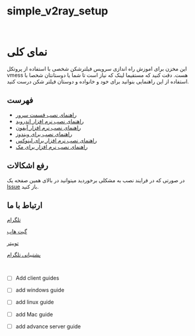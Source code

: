# simple_v2ray_setup

&rlm;
#  نمای کلی

این مخزن برای اموزش راه اندازی سرویس فیلترشکن شخصی با استفاده از پروتکل vmess هست. دقت کنید که مستقیما لینک که نیاز است تا شما یا دوستانتان شخصا با استفاده از این راهنمایی بنوانید برای خود و خانواده و دوستان فیلتر شکن درست کنید. 

## فهرست

* [راهنمای نصب قسمت سرور](./contents/ServerSide/ServerSide.md)
* [راهنمای نصب نرم افزار اندروید](./Guides/readme.md)
* [راهنمای نصب نرم افزار آیفون](./Guides/readme.md)
* [راهنمای نصب برای ویندوز](./Guides/readme.md)
* [راهنمای نصب نرم افزار برای لینوکس](./Guides/readme.md)
* [راهنمای نصب نرم افزار برای مک](./Guides/readme.md)


## رفع اشکالات

در صورتی که در فرایند نصب به مشکلی برخوردید میتوانید در بالای همین صفحه یک [Issue](https://github.com/freeNet4Iran/simple_v2ray_setup/issues) باز کنید.


## ارتباط با ما

[تلگرام](https://t.me/freeNet4Iran)

[گیت هاب](https://github.com/freeNet4Iran/simple_v2ray_setup)

[توییتر](https://twitter.com/4freenetiran)

[پشتیبانی تلگرام](https://t.me/FreeNet4IranSupport)


&rlm;

- [ ] Add client guides
- [ ] add windows guide
- [ ] add linux guide
- [ ] add Mac guide 
- [ ] add advance server guide

